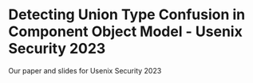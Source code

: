 # Detecting Union Type Confusion in Component Object Model - Usenix Security 2023



Our paper and slides for Usenix Security 2023
